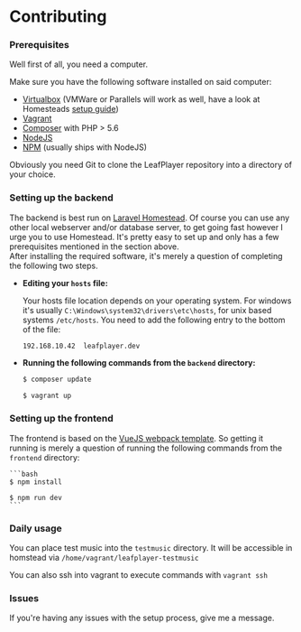 # Contributing

### Prerequisites
Well first of all, you need a computer.

Make sure you have the following software installed on said computer:
- [Virtualbox](https://www.virtualbox.org/) (VMWare or Parallels will work as well, have a look at Homesteads [setup guide](https://laravel.com/docs/master/homestead))
- [Vagrant](https://www.vagrantup.com/)
- [Composer](https://getcomposer.org/) with PHP > 5.6
- [NodeJS](https://nodejs.org/en/)
- [NPM](https://www.npmjs.com/) (usually ships with NodeJS)

Obviously you need Git to clone the LeafPlayer repository into a directory of your choice.

### Setting up the backend
The backend is best run on [Laravel Homestead](https://laravel.com/docs/master/homestead). Of course you can use any other local webserver and/or database server, to get going fast however I urge you to use Homestead. It's pretty easy to set up and only has a few prerequisites mentioned in the section above.  
After installing the required software, it's merely a question of completing the following two steps.

- **Editing your `hosts` file:**  

    Your hosts file location depends on your operating system. For windows it's usually `C:\Windows\system32\drivers\etc\hosts`, for unix based systems `/etc/hosts`. You need to add the following entry to the bottom of the file:
    ```
    192.168.10.42  leafplayer.dev
    ```

- **Running the following commands from the `backend` directory:**

    ```bash
    $ composer update

    $ vagrant up
    ```

### Setting up the frontend

The frontend is based on the [VueJS webpack template](https://github.com/vuejs-templates/webpack). So getting it running is merely a question of running the following commands from the `frontend` directory:

    ```bash
    $ npm install

    $ npm run dev
    ```

### Daily usage

You can place test music into the `testmusic` directory. It will be accessible in homstead via `/home/vagrant/leafplayer-testmusic`

You can also ssh into vagrant to execute commands with `vagrant ssh`

### Issues

If you're having any issues with the setup process, give me a message.
